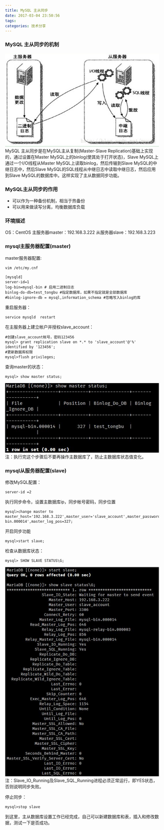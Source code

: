 ```yaml
---
title: MySQL 主从同步
date: 2017-03-04 23:50:56
tags:
categories: 技术分享
---
```

### MySQL 主从同步的机制
![](/images/20170304/Master-Slave.jpg)
MySQL 主从同步是在MySQL主从复制(Master-Slave Replication)基础上实现的，通过设置在Master MySQL上的binlog(使其处于打开状态)，Slave MySQL上通过一个I/O线程从Master MySQL上读取binlog，然后传输到Slave MySQL的中继日志中，然后Slave MySQL的SQL线程从中继日志中读取中继日志，然后应用到Slave MySQL的数据库中。这样实现了主从数据同步功能。

### MySQL主从同步的作用
- 可以作为一种备份机制，相当于热备份
- 可以用来做读写分离，均衡数据库负载

### 环境描述
OS：CentOS
主服务器master：192.168.3.222
从服务器slave：192.168.3.223

### mysql主服务器配置(master)
master服务器配置:
```
vim /etc/my.cnf
```

```
[mysqld]
server-id=1
log-bin=mysql-bin # 启用二进制日志
binlog-do-db=test_tongbu #指定数据库，如果不指定就是全部数据库
#binlog-ignore-db = mysql,information_schema #忽略写入binlog的库
```

重启服务器：
```
service mysqld  restart
```

在主服务器上建立帐户并授权slave_account：

```
#创建slave_account帐号，密码123456
mysql> grant replication slave on *.* to 'slave_account'@'%' identified by '123456';
#更新数据库权限
mysql>flush privileges;
```
查询master的状态：
```
mysql> show master status;
```
![](/images/20170304/master-status.jpg)
注：执行完这个步骤后不要再操作主数据库了，防止主数据库状态值变化。

### mysql从服务器配置(slave)
修改MySQL配置：
```
server-id =2  
```

执行同步命令，设置主数据库ip，同步帐号密码，同步位置
```
mysql>change master to master_host='192.168.3.222',master_user='slave_account',master_password='123456',master_log_file='mysql-bin.000014',master_log_pos=327;
```
开启同步功能
```
mysql>start slave;
```
检查从数据库状态：
```
mysql> SHOW SLAVE STATUS\G;
```
![](/images/20170304/slave-status.jpg)
注：Slave_IO_Running及Slave_SQL_Running进程必须正常运行，即YES状态，否则说明同步失败。

停止同步：
```
mysql>stop slave
```
到这里，主从数据库设置工作已经完成，自己可以新建数据库和表，插入和修改数据，测试一下是否成功。
